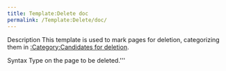 ```yaml
---
title: Template:Delete doc
permalink: /Template:Delete/doc/
---
```


Description
This template is used to mark pages for deletion, categorizing them in
[:Category:Candidates for
deletion](:Category:Candidates_for_deletion "wikilink").

Syntax
Type on the page to be deleted.'''

<includeonly></includeonly><noinclude></noinclude>

[](Category:Templates "wikilink")
[](Category:Template_documentation "wikilink")